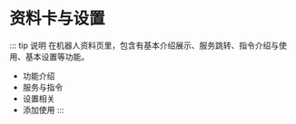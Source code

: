 # 资料卡与设置

<!-- > 在机器人资料页里，包含有基本介绍展示、服务跳转、指令介绍与使用、基本设置、添加删除机器人等功能。
> - 功能介绍
> - 服务与指令
> - 设置相关
> - 添加使用 -->

::: tip 说明
在机器人资料页里，包含有基本介绍展示、服务跳转、指令介绍与使用、基本设置等功能。
- 功能介绍
- 服务与指令
- 设置相关
- 添加使用
:::

